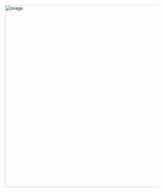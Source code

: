 <img width="598" alt="image" src="https://github.com/Priyans223/Food-and-Beverage-Sales-Analysis/assets/139046513/6dc69fdb-73fb-494d-9ede-05cc8af6d71f">
